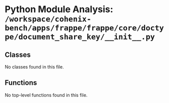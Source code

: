 # Python Module Analysis: `/workspace/cohenix-bench/apps/frappe/frappe/core/doctype/document_share_key/__init__.py`

## Classes

No classes found in this file.


## Functions

No top-level functions found in this file.
